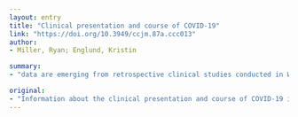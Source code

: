 ```yaml
---
layout: entry
title: "Clinical presentation and course of COVID-19"
link: "https://doi.org/10.3949/ccjm.87a.ccc013"
author:
- Miller, Ryan; Englund, Kristin

summary:
- "data are emerging from retrospective clinical studies conducted in Wuhan, China. Radiographic data on COVID-19 cases reveal bilateral opacities on chest radiography. Data on laboratory markers and mortality and morbidity are also emerging. Figures show symptoms and characteristics of COV-19 caused by severe acute respiratory virus coronavirus 2 infection, including fever, cough, and shortness of breath. Reports are based on retrospective clinical study conducted by Wuhan. Observers are also developing a new study. CoVID-related clinical studies. Results emerge from retrospective studies involving retrospective clinical trials."

original:
- "Information about the clinical presentation and course of COVID-19 is rapidly evolving. Data are emerging from retrospective clinical studies conducted in Wuhan, China, showing the symptoms and characteristics of COVID-19 caused by severe acute respiratory virus coronavirus 2 (SARS-CoV-2) infection, including fever, cough, and shortness of breath. Radiographic data on COVID-19 cases reveal bilateral opacities on chest radiography and ground-glass opacities on computed tomography. Data on laboratory markers and mortality and morbidity are also emerging."
---
```


